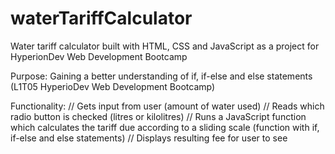 # waterTariffCalculator
Water tariff calculator built with HTML, CSS and JavaScript as a project for HyperionDev Web Development Bootcamp

Purpose: Gaining a better understanding of if, if-else and else statements (L1T05 HyperioDev Web Development Bootcamp)

Functionality:
// Gets input from user (amount of water used)
// Reads which radio button is checked (litres or kilolitres)
// Runs a JavaScript function which calculates the tariff due according to a sliding scale (function with if, if-else and else statements)
// Displays resulting fee for user to see

